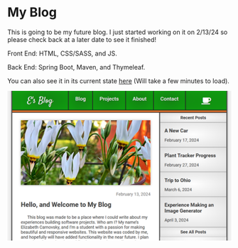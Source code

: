 # My Blog
This is going to be my future blog. I just started working on it on 2/13/24 so please check back at a later date to see it finished!

Front End: HTML, CSS/SASS, and JS.

Back End: Spring Boot, Maven, and Thymeleaf.

You can also see it in its current state [here](https://blog-4rqo.onrender.com) (Will take a few minutes to load).


![A screenshot of the blog](https://github.com/ecarnovsky/ecarnovsky/blob/main/images/blog-main-page.png)
